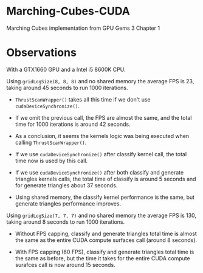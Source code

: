 # Marching-Cubes-CUDA
 Marching Cubes implementation from GPU Gems 3 Chapter 1


# Observations 

With a GTX1660 GPU and a Intel i5 8600K CPU.

Using ```gridLogSize(8, 8, 8)``` and no shared memory the average FPS is 23, taking around 45 seconds to run 1000 iterations. 

- ```ThrustScanWrapper()``` takes all this time if we don't use ```cudaDeviceSynchronize()```.

- If we omit the previous call, the FPS are almost the same, and the total time for 1000 iterations is around 42 seconds.

- As a conclusion, it seems the kernels logic was being executed when calling ```ThrustScanWrapper()```.

- If we use ```cudaDeviceSynchronize()``` after classify kernel call, the total time now is used by this call.

- If we use ```cudaDeviceSynchronize()``` after both classify and generate triangles kernels calls, the total time of classify is around 5 seconds and for generate triangles about 37 seconds.

- Using shared memory, the classify kernel performance is the same, but generate triangles performance improves.

Using ```gridLogSize(7, 7, 7)``` and no shared memory the average FPS is 130, taking around 8 seconds to run 1000 iterations.

- Without FPS capping, classify and generate triangles total time is almost the same as the entire CUDA compute surfaces call (around 8 seconds).

- With FPS capping (60 FPS), classify and generate triangles total time is the same as before, but the time it takes for the entire CUDA compute surafces call is now around 15 seconds.

